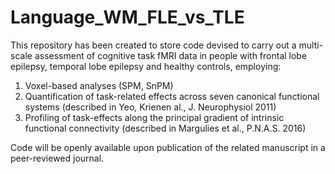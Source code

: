 # Language_WM_FLE_vs_TLE

This repository has been created to store code devised to carry out a multi-scale assessment of cognitive task fMRI data in people with frontal lobe epilepsy, temporal lobe epilepsy and healthy controls, employing:
1) Voxel-based analyses (SPM, SnPM)
2) Quantification of task-related effects across seven canonical functional systems (described in Yeo, Krienen al., J. Neurophysiol 2011)
3) Profiling of task-effects along the principal gradient of intrinsic functional connectivity (described in Margulies et al., P.N.A.S. 2016)

Code will be openly available upon publication of the related manuscript in a peer-reviewed journal.
